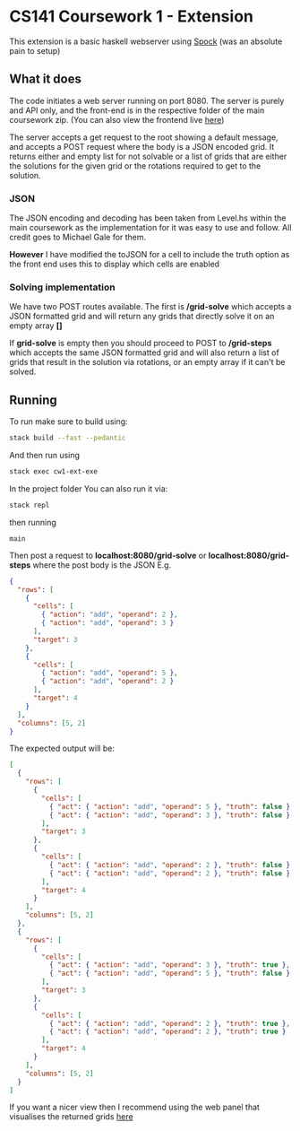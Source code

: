 # CS141 Coursework 1 - Extension

This extension is a basic haskell webserver using [Spock](https://www.spock.li/) (was an absolute pain to setup)

## What it does

The code initiates a web server running on port 8080.
The server is purely and API only, and the front-end is in the respective folder of the main coursework zip. (You can also view the frontend live [here](https://lac-solver.noahdhollowell.co.uk/))

The server accepts a get request to the root showing a default message, and accepts a POST request where the body is a JSON encoded grid. It returns either and empty list for not solvable or a list of grids that are either the solutions for the given grid or the rotations required to get to the solution.

### JSON

The JSON encoding and decoding has been taken from Level.hs within the main coursework as the implementation for it was easy to use and follow.
All credit goes to Michael Gale for them.

**However** I have modified the toJSON for a cell to include the truth option as the front end uses this to display which cells are enabled

### Solving implementation

We have two POST routes available. The first is **/grid-solve** which accepts a JSON formatted grid and will return any grids that directly solve it on an empty array **[]**

If **grid-solve** is empty then you should proceed to POST to **/grid-steps** which accepts the same JSON formatted grid and will also return a list of grids that result in the solution via rotations, or an empty array if it can't be solved.

## Running

To run make sure to build using:

```bash
stack build --fast --pedantic
```

And then run using

```bash
stack exec cw1-ext-exe
```

In the project folder
You can also run it via:

```bash
stack repl
```

then running

```
main
```

Then post a request to **localhost:8080/grid-solve** or **localhost:8080/grid-steps**  where the post body is the JSON
E.g.

```json
{
  "rows": [
    {
      "cells": [
        { "action": "add", "operand": 2 },
        { "action": "add", "operand": 3 }
      ],
      "target": 3
    },
    {
      "cells": [
        { "action": "add", "operand": 5 },
        { "action": "add", "operand": 2 }
      ],
      "target": 4
    }
  ],
  "columns": [5, 2]
}
```

The expected output will be:

```json
[
  {
    "rows": [
      {
        "cells": [
          { "act": { "action": "add", "operand": 5 }, "truth": false },
          { "act": { "action": "add", "operand": 3 }, "truth": false }
        ],
        "target": 3
      },
      {
        "cells": [
          { "act": { "action": "add", "operand": 2 }, "truth": false },
          { "act": { "action": "add", "operand": 2 }, "truth": false }
        ],
        "target": 4
      }
    ],
    "columns": [5, 2]
  },
  {
    "rows": [
      {
        "cells": [
          { "act": { "action": "add", "operand": 3 }, "truth": true },
          { "act": { "action": "add", "operand": 5 }, "truth": false }
        ],
        "target": 3
      },
      {
        "cells": [
          { "act": { "action": "add", "operand": 2 }, "truth": true },
          { "act": { "action": "add", "operand": 2 }, "truth": true }
        ],
        "target": 4
      }
    ],
    "columns": [5, 2]
  }
]
```

If you want a nicer view then I recommend using the web panel that visualises
the returned grids [here](https://lac-solver.noahdhollowell.co.uk/)
